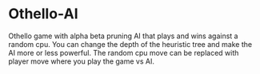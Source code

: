 # Othello-AI
Othello game with alpha beta pruning AI that plays and wins against a random cpu.
You can change the depth of the heuristic tree and make the AI more or less powerful.
The random cpu move can be replaced with player move where you play the game vs AI.
